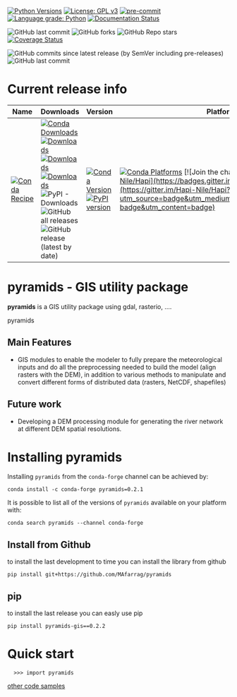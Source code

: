 [![Python Versions](https://img.shields.io/pypi/pyversions/pyramids-gis.png)](https://img.shields.io/pypi/pyversions/pyramids-gis)
[![License: GPL v3](https://img.shields.io/badge/License-GPLv3-blue.svg)](https://www.gnu.org/licenses/gpl-3.0)
[![pre-commit](https://img.shields.io/badge/pre--commit-enabled-brightgreen?logo=pre-commit&logoColor=white)](https://github.com/pre-commit/pre-commit)
[![Language grade: Python](https://img.shields.io/lgtm/grade/python/g/MAfarrag/Hapi.svg?logo=lgtm&logoWidth=18)](https://lgtm.com/projects/g/MAfarrag/Hapi/context:python)
[![Documentation Status](https://readthedocs.org/projects/pyramids-gis/badge/?version=latest)](https://pyramids-gis.readthedocs.io/en/latest/?badge=latest)


![GitHub last commit](https://img.shields.io/github/last-commit/MAfarrag/pyramids)
![GitHub forks](https://img.shields.io/github/forks/MAfarrag/pyramids?style=social)
![GitHub Repo stars](https://img.shields.io/github/stars/MAfarrag/pyramids?style=social)
[![Coverage Status](https://coveralls.io/repos/github/MAfarrag/pyramids/badge.svg?branch=main)](https://coveralls.io/github/MAfarrag/pyramids?branch=main)


![GitHub commits since latest release (by SemVer including pre-releases)](https://img.shields.io/github/commits-since/mafarrag/pyramids/0.2.1?include_prereleases&style=plastic)
![GitHub last commit](https://img.shields.io/github/last-commit/mafarrag/pyramids)

Current release info
====================

| Name                                                                                                                 | Downloads                                                                                                                                                                                                                                                                                                                                                                                                                                                                                                                                                                                                                                                                                                                     | Version                                                                                                                                                                                                                                                                                                                                                 | Platforms |
|----------------------------------------------------------------------------------------------------------------------|-------------------------------------------------------------------------------------------------------------------------------------------------------------------------------------------------------------------------------------------------------------------------------------------------------------------------------------------------------------------------------------------------------------------------------------------------------------------------------------------------------------------------------------------------------------------------------------------------------------------------------------------------------------------------------------------------------------------------------|---------------------------------------------------------------------------------------------------------------------------------------------------------------------------------------------------------------------------------------------------------------------------------------------------------------------------------------------------------| --- |
| [![Conda Recipe](https://img.shields.io/badge/recipe-pyramids-green.svg)](https://anaconda.org/conda-forge/pyramids) | [![Conda Downloads](https://img.shields.io/conda/dn/conda-forge/pyramids.svg)](https://anaconda.org/conda-forge/pyramids) [![Downloads](https://pepy.tech/badge/pyramids-gis)](https://pepy.tech/project/pyramids-gis) [![Downloads](https://pepy.tech/badge/pyramids-gis/month)](https://pepy.tech/project/pyramids-gis)  [![Downloads](https://pepy.tech/badge/pyramids-gis/week)](https://pepy.tech/project/pyramids-gis)  ![PyPI - Downloads](https://img.shields.io/pypi/dd/pyramids-gis?color=blue&style=flat-square) ![GitHub all releases](https://img.shields.io/github/downloads/MAfarrag/pyramids/total) ![GitHub release (latest by date)](https://img.shields.io/github/downloads/MAfarrag/pyramids/0.2.1/total) | [![Conda Version](https://img.shields.io/conda/vn/conda-forge/pyramids.svg)](https://anaconda.org/conda-forge/pyramids) [![PyPI version](https://badge.fury.io/py/pyramids-gis.svg)](https://badge.fury.io/py/pyramids-gis)  | [![Conda Platforms](https://img.shields.io/conda/pn/conda-forge/pyramids.svg)](https://anaconda.org/conda-forge/pyramids) [![Join the chat at https://gitter.im/Hapi-Nile/Hapi](https://badges.gitter.im/Hapi-Nile/Hapi.svg)](https://gitter.im/Hapi-Nile/Hapi?utm_source=badge&utm_medium=badge&utm_campaign=pr-badge&utm_content=badge) |

pyramids - GIS utility package
=====================================================================
**pyramids** is a GIS utility package using gdal, rasterio, ....

pyramids

Main Features
-------------
  - GIS modules to enable the modeler to fully prepare the meteorological inputs and do all the preprocessing
    needed to build the model (align rasters with the DEM), in addition to various methods to manipulate and
    convert different forms of distributed data (rasters, NetCDF, shapefiles)


Future work
-------------
  - Developing a DEM processing module for generating the river network at different DEM spatial resolutions.



Installing pyramids
===============

Installing `pyramids` from the `conda-forge` channel can be achieved by:

```
conda install -c conda-forge pyramids=0.2.1
```

It is possible to list all of the versions of `pyramids` available on your platform with:

```
conda search pyramids --channel conda-forge
```

## Install from Github
to install the last development to time you can install the library from github
```
pip install git+https://github.com/MAfarrag/pyramids
```

## pip
to install the last release you can easly use pip
```
pip install pyramids-gis==0.2.2
```

Quick start
===========

```
  >>> import pyramids
```

[other code samples](https://pyramids-gis.readthedocs.io/en/latest/?badge=latest)
